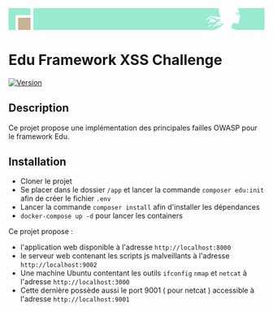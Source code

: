 ![separe](https://github.com/studoo-app/.github/blob/main/profile/studoo-banner-logo.png)
# Edu Framework XSS Challenge
[![Version](https://img.shields.io/badge/Version-1.0.0-blue)]()

## Description
Ce projet propose une implémentation des principales failles OWASP pour le framework Edu.

## Installation
- Cloner le projet
- Se placer dans le dossier `/app` et lancer la commande `composer edu:init` afin de créer le fichier `.env`
- Lancer la commande `composer install` afin d'installer les dépendances
- `docker-compose up -d` pour lancer les containers

Ce projet propose :
- l'application web disponible à l'adresse `http://localhost:8000`
- le serveur web contenant les scripts js malveillants à l'adresse `http://localhost:9002`
- Une machine Ubuntu contentant les outils `ifconfig` `nmap` et `netcat` à l'adresse `http://localhost:3000`
- Cette dernière possède aussi le port 9001 ( pour netcat ) accessible à l'adresse `http://localhost:9001`
